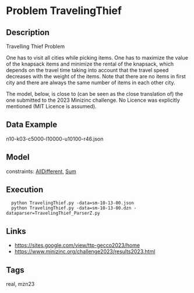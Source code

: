 # Problem TravelingThief
## Description
Travelling Thief Problem

One has to visit all cities while picking items.
One has to maximize the value of the knapsack items and minimize the rental of the knapsack,
which depends on the travel time taking into account that the travel speed decreases with the weight of the items.
Note that there are no items in first city and there are always the same number of items in each other city.

The model, below, is close to (can be seen as the close translation of) the one submitted to the 2023 Minizinc challenge.
No Licence was explicitly mentioned (MIT Licence is assumed).

## Data Example
  n10-k03-c5000-l10000-u10100-r46.json

## Model
  constraints: [AllDifferent](http://pycsp.org/documentation/constraints/AllDifferent), [Sum](http://pycsp.org/documentation/constraints/Sum)

## Execution
```
  python TravelingThief.py -data=sm-10-13-00.json
  python TravelingThief.py -data=sm-10-13-00.dzn -dataparser=TravelingThief_ParserZ.py
```

## Links
  - https://sites.google.com/view/ttp-gecco2023/home
  - https://www.minizinc.org/challenge2023/results2023.html

## Tags
  real, mzn23
